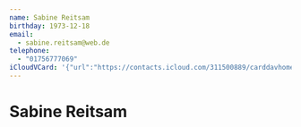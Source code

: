 ```yaml
---
name: Sabine Reitsam
birthday: 1973-12-18
email:
  - sabine.reitsam@web.de
telephone:
  - "01756777069"
iCloudVCard: '{"url":"https://contacts.icloud.com/311500889/carddavhome/card/NDQ0Ny0wN0UxMDYxNC0wMThDLTEzMzQtRkYxMS0wMDc1Ng==.vcf","etag":"\"kmfhcong\"","data":"BEGIN:VCARD\r\nVERSION:3.0\r\nFN:\r\nN:Reitsam;Sabine;;;\r\nUID:4447-07E10614-018C-1334-FF11-00756\r\nBDAY;VALUE=date:1973-12-18\r\nPRODID:-//Apple Inc.//Apple WebDAV Outlook Store 4.8.26//ENX-APPLE-OL-MAPPI\r\n NG-INFO:1\r\nREV:2025-04-03T22:13:47Z\r\nORG:;\r\nEMAIL:sabine.reitsam@web.de\r\nTEL;TYPE=CELL:01756777069\r\nEND:VCARD"}'
---
```

# Sabine Reitsam